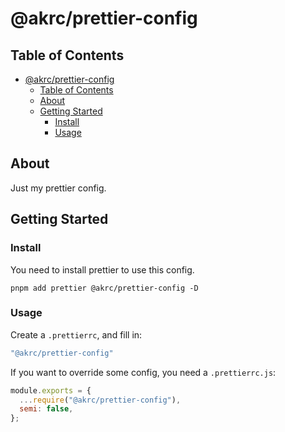 # @akrc/prettier-config

## Table of Contents

- [@akrc/prettier-config](#akrcprettier-config)
  - [Table of Contents](#table-of-contents)
  - [About ](#about-)
  - [Getting Started ](#getting-started-)
    - [Install](#install)
    - [Usage ](#usage-)

## About <a name = "about"></a>

Just my prettier config.

## Getting Started <a name = "getting_started"></a>

### Install

You need to install prettier to use this config.

```shell
pnpm add prettier @akrc/prettier-config -D
```
### Usage <a name = "usage"></a>

Create a `.prettierrc`, and fill in:

```js
"@akrc/prettier-config"
```

If you want to override some config, you need a `.prettierrc.js`:

```js
module.exports = {
  ...require("@akrc/prettier-config"),
  semi: false,
};
```
